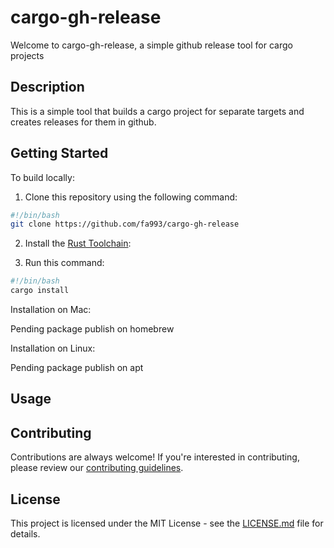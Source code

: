 # cargo-gh-release

Welcome to cargo-gh-release, a simple github release tool for cargo projects

## Description

This is a simple tool that builds a cargo project for separate targets and creates releases for them in github.

## Getting Started

To build locally:

1. Clone this repository using the following command:

```bash
#!/bin/bash
git clone https://github.com/fa993/cargo-gh-release
```

2. Install the [Rust Toolchain](https://www.rust-lang.org/tools/install):

3. Run this command:

```bash
#!/bin/bash
cargo install
```

Installation on Mac:

Pending package publish on homebrew

Installation on Linux:

Pending package publish on apt

## Usage

## Contributing

Contributions are always welcome! If you're interested in contributing, please review our [contributing guidelines](./CONTRIBUTING.md).

## License

This project is licensed under the MIT License - see the [LICENSE.md](LICENSE.md) file for details.
